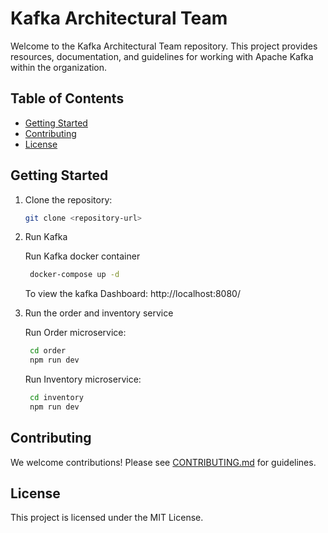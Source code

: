 # Kafka Architectural Team

Welcome to the Kafka Architectural Team repository. This project provides resources, documentation, and guidelines for working with Apache Kafka within the organization.

## Table of Contents

- [Getting Started](#getting-started)
- [Contributing](#contributing)
- [License](#license)

## Getting Started

1. Clone the repository:

    ```bash
    git clone <repository-url>
    ```

2. Run Kafka

    Run Kafka docker container

    ```bash
     docker-compose up -d
    ```

    To view the kafka Dashboard: http://localhost:8080/

3. Run the order and inventory service

    Run Order microservice:

    ```bash
     cd order
     npm run dev
    ```

    Run Inventory microservice:

    ```bash
     cd inventory
     npm run dev
    ```

## Contributing

We welcome contributions! Please see [CONTRIBUTING.md](CONTRIBUTING.md) for guidelines.

## License

This project is licensed under the MIT License.

